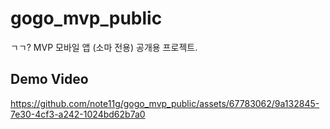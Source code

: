 # gogo_mvp_public
ㄱㄱ? MVP 모바일 앱 (소마 전용) 공개용 프로젝트.

## Demo Video

https://github.com/note11g/gogo_mvp_public/assets/67783062/9a132845-7e30-4cf3-a242-1024bd62b7a0
